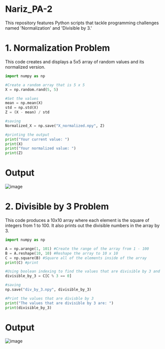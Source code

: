 # Nariz_PA-2
This repository features Python scripts that tackle programming challenges named 'Normalization' and 'Divisible by 3.'

# 1. Normalization Problem
This code creates and displays a 5x5 array of random values and its normalized version.

```python
import numpy as np

#Create a random array that is 5 x 5
X = np.random.rand(5, 5)

#Set the values
mean = np.mean(X)
std = np.std(X)
Z = (X - mean) / std

#saving
Normalized_X = np.save("X_normalized.npy", Z)

#printing the output
print("Your current value: ")
print(X)
print("Your normalized value: ")
print(Z)
```
# Output

![image](https://github.com/user-attachments/assets/9fa8b795-a26e-4813-827e-457bf312070f)

# 2. Divisible by 3 Problem
This code produces a 10x10 array where each element is the square of integers from 1 to 100. It also prints out the divisible numbers in the array by 3.

```python
import numpy as np

A = np.arange(1, 101) #Create the range of the array from 1 - 100
B = A.reshape(10, 10) #Reshape the array to 10 x 10
C = np.square(B) #Square all of the elements inside of the array
print(C) #print

#Using boolean indexing to find the values that are divisible by 3 and stores it
divisible_by_3 = C[C % 3 == 0] 

#saving
np.save("div_by_3.npy", divisible_by_3)

#Print the values that are divisble by 3
print("The values that are divisible by 3 are: ")
print(divisible_by_3)
```
# Output
![image](https://github.com/user-attachments/assets/38502858-4c00-498f-aa80-56df9aca4178)
